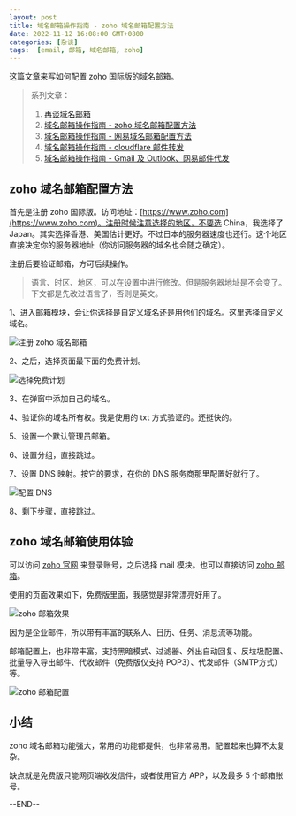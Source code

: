 ```yaml
---
layout: post
title: 域名邮箱操作指南 - zoho 域名邮箱配置方法
date: 2022-11-12 16:08:00 GMT+0800
categories: [杂谈]
tags:  [email, 邮箱, 域名邮箱, zoho]
---
```


这篇文章来写如何配置 zoho 国际版的域名邮箱。

<!-- more -->

> 系列文章：
> 
> 1. [再谈域名邮箱](https://www.yukapril.com/2022/11/06/email.html)
> 2. [域名邮箱操作指南 - zoho 域名邮箱配置方法](https://www.yukapril.com/2022/11/12/email-zoho.html)
> 3. [域名邮箱操作指南 - 网易域名邮箱配置方法](https://www.yukapril.com/2022/11/20/email-netease.html)
> 4. [域名邮箱操作指南 - cloudflare 邮件转发](https://www.yukapril.com/2022/11/27/email-cloudflare.html)
> 5. [域名邮箱操作指南 - Gmail 及 Outlook、网易邮件代发](https://www.yukapril.com/2022/12/01/email-gmail.html)

## zoho 域名邮箱配置方法

首先是注册 zoho 国际版。访问地址：[https://www.zoho.com](https://www.zoho.com)。注册时候注意选择的地区，不要选 China，我选择了 Japan。其实选择香港、美国估计更好。不过日本的服务器速度也还行。这个地区直接决定你的服务器地址（你访问服务器的域名也会随之确定）。

注册后要验证邮箱，方可后续操作。

> 语言、时区、地区，可以在设置中进行修改。但是服务器地址是不会变了。下文都是先改过语言了，否则是英文。

1、进入邮箱模块，会让你选择是自定义域名还是用他们的域名。这里选择自定义域名。

![注册 zoho 域名邮箱](https://cdn.nlark.com/yuque/0/2022/jpeg/86612/1668240097267-a7f6a1d8-7e85-4a73-a6f1-97d44cc2f2a8.jpeg)

2、之后，选择页面最下面的免费计划。

![选择免费计划](https://cdn.nlark.com/yuque/0/2022/jpeg/86612/1668240097590-e094a5c0-676c-46ef-ae2a-c7084aadcba1.jpeg)

3、在弹窗中添加自己的域名。

4、验证你的域名所有权。我是使用的 txt 方式验证的。还挺快的。

5、设置一个默认管理员邮箱。

6、设置分组，直接跳过。

7、设置 DNS 映射。按它的要求，在你的 DNS 服务商那里配置好就行了。

![配置 DNS](https://cdn.nlark.com/yuque/0/2022/jpeg/86612/1668240097759-71ceec47-f5ba-4737-b361-5cc8816e3189.jpeg)

8、剩下步骤，直接跳过。

## zoho 域名邮箱使用体验

可以访问 [zoho 官网](https://www.zoho.com/) 来登录账号，之后选择 mail 模块。也可以直接访问 [zoho 邮箱](https://mail.zoho.com)。

使用的页面效果如下，免费版里面，我感觉是非常漂亮好用了。

![zoho 邮箱效果](https://cdn.nlark.com/yuque/0/2022/jpeg/86612/1668240097581-7b894dd8-bd17-4a39-a8a2-1c2b91ee7bbc.jpeg)

因为是企业邮件，所以带有丰富的联系人、日历、任务、消息流等功能。

邮箱配置上，也非常丰富。支持黑暗模式、过滤器、外出自动回复、反垃圾配置、批量导入导出邮件、代收邮件（免费版仅支持 POP3）、代发邮件（SMTP方式）等。

![zoho 邮箱配置](https://cdn.nlark.com/yuque/0/2022/jpeg/86612/1668240097545-e889753a-d1c3-4256-afa2-72f524da2692.jpeg)

## 小结

zoho 域名邮箱功能强大，常用的功能都提供，也非常易用。配置起来也算不太复杂。

缺点就是免费版只能网页端收发信件，或者使用官方 APP，以及最多 5 个邮箱账号。


--END--
